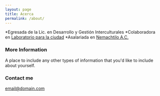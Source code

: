 ```yaml
---
layout: page
title: Acerca
permalink: /about/
---
```


*Egresada de la Lic. en Desarrollo y Gestión Interculturales
*Colaboradora en [Laboratorio para la ciudad](http://labcd.mx)
*Asalariada en [Nemachtilo A.C.](http://nemachtilo.mx)

### More Information

A place to include any other types of information that you'd like to include about yourself.

### Contact me

[email@domain.com](mailto:email@domain.com)
